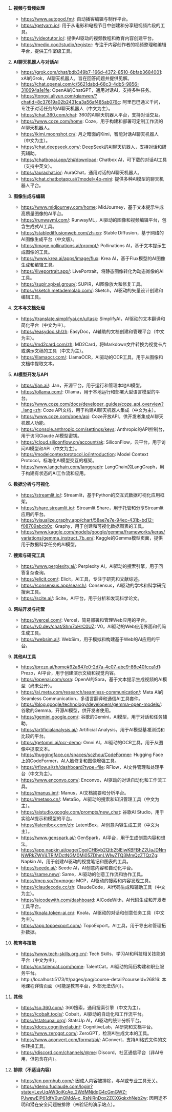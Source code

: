 1. **视频与音频处理**
   - https://www.autopod.fm/: 自动播客编辑与制作平台。
   - https://getyarn.io/: 用于从电影和电视节目中创建和分享短视频片段的工具。
   - https://videotutor.io/: 提供AI驱动的视频教程和教育内容创建平台。
   - https://medio.cool/studio/register: 专注于内容创作者的视频整理和编辑平台，提供工作室级工具。

2. **AI聊天机器人与对话AI**
   - https://grok.com/chat/bdb349b7-166d-4372-8510-6bfab3684001: xAI的Grok，AI聊天机器人，旨在回答问题并提供见解。
   - https://chat.openai.com/c/5621dabd-68c3-4db5-9856-310694a1e1fe: OpenAI的ChatGPT，通用对话AI，支持多种任务。
   - https://tongyi.aliyun.com/qianwen/?chatId=8c37619a02b2431ca3a56af485ab076c: 阿里巴巴通义千问，专注于对话任务的AI聊天机器人（中文为主）。
   - https://chat.360.com/chat: 360的AI聊天机器人平台，支持对话交互。
   - https://www.coze.com/home: Coze，用于构建和部署可定制工作流的AI聊天机器人。
   - https://kimi.moonshot.cn/: 月之暗面的Kimi，智能对话AI聊天机器人（中文为主）。
   - https://chat.deepseek.com/: DeepSeek的AI聊天机器人，支持对话和研究辅助。
   - https://chatboxai.app/zh#download: Chatbox AI，可下载的对话AI工具（支持中英文）。
   - https://aurachat.io/: AuraChat，通用对话的AI聊天机器人。
   - https://chat.chatbotapp.ai/?model=4o-mini: 提供多种AI模型的聊天机器人平台。

3. **图像生成与编辑**
   - https://www.midjourney.com/home: MidJourney，基于文本提示生成高质量图像的AI平台。
   - https://runwayml.com/: RunwayML，AI驱动的图像和视频编辑平台，包含生成式AI工具。
   - https://stablediffusionweb.com/zh-cn: Stable Diffusion，基于网络的AI图像生成平台（中文版）。
   - https://image.pollinations.ai/prompt/: Pollinations AI，基于文本提示生成图像的工具。
   - https://www.krea.ai/apps/image/flux: Krea AI，基于Flux模型的AI图像生成和编辑工具。
   - https://liveportrait.app/: LivePortrait，将静态图像转化为动态肖像的AI工具。
   - https://supir.xpixel.group/: SUPIR，AI图像放大和修复工具。
   - https://sketch.metademolab.com/: Sketch，AI驱动的矢量设计创建和编辑工具。

4. **文本与文档处理**
   - https://translate.simplifyai.cn/u/task: SimplifyAI，AI驱动的文本翻译和简化平台（中文为主）。
   - https://easydoc.sh/zh: EasyDoc，AI辅助的文档创建和管理平台（中文为主）。
   - https://md2card.com/zh: MD2Card，将Markdown文件转换为视觉卡片或演示文稿的工具（中文为主）。
   - https://llamaocr.com/: LlamaOCR，AI驱动的OCR工具，用于从图像和文档中提取文本。

5. **AI模型开发与API**
   - https://jan.ai/: Jan，开源平台，用于运行和管理本地AI模型。
   - https://ollama.com/: Ollama，用于本地运行和部署大型语言模型的平台。
   - https://www.coze.com/docs/developer_guides/coze_api_overview?_lang=zh: Coze API文档，用于构建AI聊天机器人集成（中文为主）。
   - https://www.coze.com/open/api: Coze开放API，供开发者集成AI聊天机器人功能。
   - https://console.anthropic.com/settings/keys: Anthropic的API控制台，用于访问Claude AI模型密钥。
   - https://cloud.siliconflow.cn/account/ak: SiliconFlow，云平台，用于访问AI模型和API（中文为主）。
   - https://modelcontextprotocol.io/introduction: Model Context Protocol，标准化AI模型交互的框架。
   - https://www.langchain.com/langgraph: LangChain的LangGraph，用于构建有状态的AI工作流和应用。

6. **数据分析与可视化**
   - https://streamlit.io/: Streamlit，基于Python的交互式数据可视化应用框架。
   - https://share.streamlit.io/: Streamlit Share，用于托管和分享Streamlit应用的平台。
   - https://visualize.graphy.app/chart/58ae7e7e-94ec-431b-bd12-f08709abcb0c: Graphy，用于创建和可视化数据图表的工具。
   - https://www.kaggle.com/models/google/gemma/frameworks/keras/variations/gemma_instruct_7b_en/: Kaggle的Gemma模型页面，提供用于数据科学任务的AI模型。

7. **搜索与研究工具**
   - https://www.perplexity.ai/: Perplexity AI，AI驱动的搜索引擎，用于回答复杂查询。
   - https://elicit.com/: Elicit，AI工具，专注于研究和文献综述。
   - https://consensus.app/search/: Consensus，AI驱动的学术和科学研究搜索工具。
   - https://scite.ai/: Scite，AI平台，用于分析和发现科学论文。

8. **网站开发与托管**
   - https://vercel.com/: Vercel，简易部署和管理Web应用的平台。
   - https://v0.dev/chat/Shm7oHrC0UZ: V0，AI驱动的Web应用界面和代码生成工具。
   - https://websim.ai/: WebSim，用于模拟和构建基于Web的AI应用的平台。

9. **其他AI工具**
   - https://prezo.ai/home#92a847e0-2d7a-4c07-abc9-86e40fcca1d1: Prezo，AI平台，用于创建演示文稿和视觉内容。
   - https://openai.com/sora: OpenAI的Sora，基于文本提示生成视频的AI模型（尚未公开）。
   - https://ai.meta.com/research/seamless-communication/: Meta AI的Seamless Communication，多语言翻译和通信AI工具套件。
   - https://blog.google/technology/developers/gemma-open-models/: 谷歌的Gemma，开源AI模型，供开发者使用。
   - https://gemini.google.com/: 谷歌的Gemini，AI模型，用于对话和任务辅助。
   - https://artificialanalysis.ai/: Artificial Analysis，用于AI模型基准测试和比较的平台。
   - https://getomni.ai/ocr-demo: Omni AI，AI驱动的OCR工具，用于从图像中提取文本。
   - https://huggingface.co/spaces/sczhou/CodeFormer: Hugging Face上的CodeFormer，AI人脸修复和图像增强工具。
   - https://rflow.ai/zh/dashboard?type=file: RFlow，AI文件管理和处理平台（中文为主）。
   - https://www.enconvo.com/: Enconvo，AI驱动的对话自动化和工作流工具。
   - https://manus.im/: Manus，AI文档摘要和分析平台。
   - https://metaso.cn/: MetaSo，AI驱动的搜索和知识管理工具（中文为主）。
   - https://aistudio.google.com/prompts/new_chat: 谷歌AI Studio，用于实验AI提示和模型的平台。
   - https://latentbox.com/zh: LatentBox，AI创意内容生成工具（中文为主）。
   - https://www.genspark.ai/: GenSpark，AI平台，用于生成创意内容和想法。
   - https://app.napkin.ai/page/CgoiCHByb2Qtb25lEiwKBFBhZ2UaJDNmNWRkZWViLTRlMDctNGM0Mi05ZDhmLWIwZTQ3MmQzZTQzZg: Napkin AI，用于创建AI驱动的视觉笔记和图表的工具。
   - https://seede.ai/: Seede AI，AI创意内容和自动化平台。
   - https://same.new/: Same，AI驱动的创意工作流和协作工具。
   - https://mcp.so/?q=mogo: MCP，AI驱动的搜索和内容发现工具。
   - https://claudecode.cc/zh: ClaudeCode，AI代码生成和辅助工具（中文为主）。
   - https://aicodewith.com/dashboard: AICodeWith，AI代码生成和开发者工具平台。
   - https://koala.token-ai.cn/: Koala，AI驱动的对话和创意任务工具（中文为主）。
   - https://app.topoexport.com/: TopoExport，AI工具，用于导出和管理拓扑数据。

10. **教育与技能**
    - https://www.tech-skills.org.cn/: Tech Skills，学习AI和科技相关技能的平台（中文为主）。
    - https://cv.talencat.com/home: TalentCat，AI驱动的简历构建和职业服务平台。
    - http://localhost:5173/#/pages/pag/course-detail?courseId=26816: 本地课程详情页面（可能是教育平台，外部无法访问）。

11. **其他**
    - https://so.360.com/: 360搜索，通用搜索引擎（中文为主）。
    - https://cobalt.tools/: Cobalt，AI驱动的自动化和工作流平台。
    - https://statsupai.org/: StatsUp AI，AI驱动的统计分析平台。
    - https://docs.cognitivelab.in/: CognitiveLab，AI研究和文档平台。
    - https://www.zerogpt.com/: ZeroGPT，检测AI生成文本的工具。
    - https://www.aconvert.com/format/ai/: AConvert，支持AI格式文件的文件转换工具。
    - https://discord.com/channels/@me: Discord，社区通信平台（非AI专用，但包含在内）。

12. **排除（不适当内容）**
    - https://cn.pornhub.com/: 因成人内容被排除，与AI或专业工具无关。
    - https://demo.fuclaude.com/login?state=LevUqAW3oiKcAe_2WdMNjdqG4cGmGWZ-PJwewElP61dfV0unQMdA-c_RsNiRnDqx2ZCXGqkxhNeb2w: 因用途不明和潜在安全问题被排除（未验证的演示站点）。
